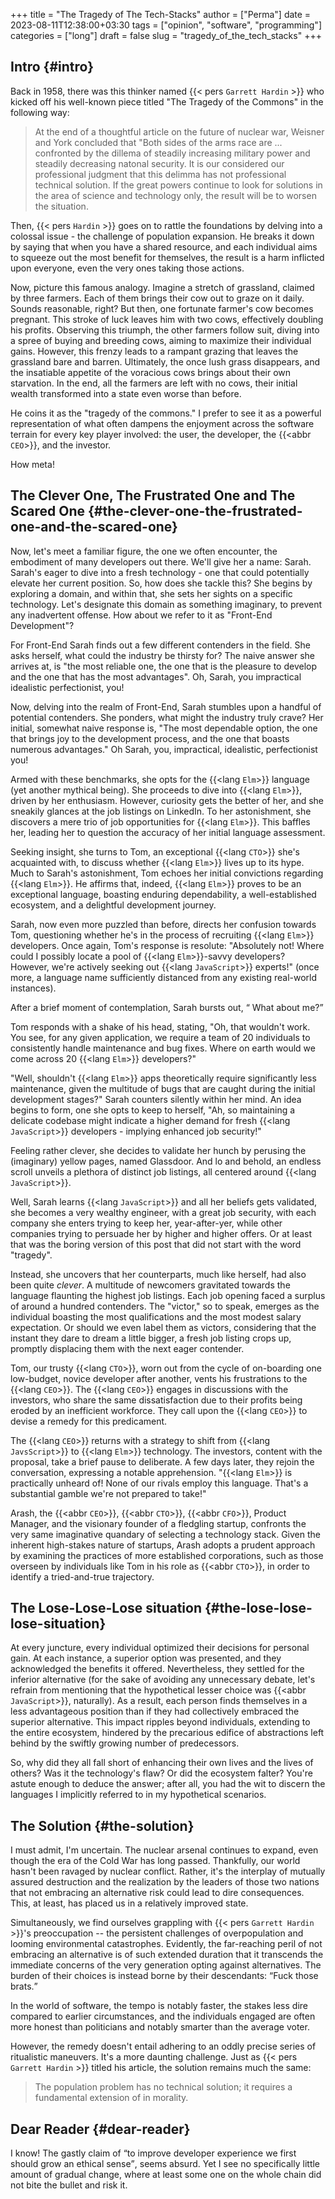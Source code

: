 +++
title = "The Tragedy of The Tech-Stacks"
author = ["Perma"]
date = 2023-08-11T12:38:00+03:30
tags = ["opinion", "software", "programming"]
categories = ["long"]
draft = false
slug = "tragedy_of_the_tech_stacks"
+++

## Intro {#intro}

Back in 1958, there was this thinker named {{< pers `Garrett Hardin` >}} who kicked off his well-known piece titled "The Tragedy of the Commons" in the following way:

> At the end of a thoughtful article on the future of nuclear war, Weisner and York concluded that "Both sides of the arms race are ... confronted by the dillema of steadily increasing military power and steadily decreasing natonal security. It is our considered our professional judgment that this delimma has not professional technical solution. If the great powers continue to look for solutions in the area of science and technology only, the result will be to worsen the situation.

Then, {{< pers `Hardin` >}} goes on to rattle the foundations by delving into a colossal issue - the challenge of population expansion. He breaks it down by saying that when you have a shared resource, and each individual aims to squeeze out the most benefit for themselves, the result is a harm inflicted upon everyone, even the very ones taking those actions.

Now, picture this famous analogy. Imagine a stretch of grassland, claimed by three farmers. Each of them brings their cow out to graze on it daily. Sounds reasonable, right? But then, one fortunate farmer's cow becomes pregnant. This stroke of luck leaves him with two cows, effectively doubling his profits. Observing this triumph, the other farmers follow suit, diving into a spree of buying and breeding cows, aiming to maximize their individual gains. However, this frenzy leads to a rampant grazing that leaves the grassland bare and barren. Ultimately, the once lush grass disappears, and the insatiable appetite of the voracious cows brings about their own starvation. In the end, all the farmers are left with no cows, their initial wealth transformed into a state even worse than before.

He coins it as the "tragedy of the commons." I prefer to see it as a powerful representation of what often dampens the enjoyment across the software terrain for every key player involved: the user, the developer, the {{<abbr `CEO`>}}, and the investor.

How meta!

## The Clever One, The Frustrated One and The Scared One {#the-clever-one-the-frustrated-one-and-the-scared-one}

Now, let's meet a familiar figure, the one we often encounter, the embodiment of many developers out there. We'll give her a name: Sarah. Sarah's eager to dive into a fresh technology - one that could potentially elevate her current position. So, how does she tackle this? She begins by exploring a domain, and within that, she sets her sights on a specific technology. Let's designate this domain as something imaginary, to prevent any inadvertent offense. How about we refer to it as "Front-End Development"?

For Front-End Sarah finds out a few different contenders in the field. She asks herself, what could the industry be thirsty for? The naive answer she arrives at, is "the most reliable one, the one that is the pleasure to develop and the one that has the most advantages". Oh, Sarah, you impractical idealistic perfectionist, you!

Now, delving into the realm of Front-End, Sarah stumbles upon a handful of potential contenders. She ponders, what might the industry truly crave? Her initial, somewhat naive response is, "The most dependable option, the one that brings joy to the development process, and the one that boasts numerous advantages." Oh Sarah, you, impractical, idealistic, perfectionist you!

Armed with these benchmarks, she opts for the {{<lang `Elm`>}} language (yet another mythical being). She proceeds to dive into {{<lang `Elm`>}}, driven by her enthusiasm. However, curiosity gets the better of her, and she sneakily glances at the job listings on LinkedIn. To her astonishment, she discovers a mere trio of job opportunities for {{<lang `Elm`>}}. This baffles her, leading her to question the accuracy of her initial language assessment.

Seeking insight, she turns to Tom, an exceptional {{<lang `CTO`>}} she's acquainted with, to discuss whether {{<lang `Elm`>}} lives up to its hype. Much to Sarah's astonishment, Tom echoes her initial convictions regarding {{<lang `Elm`>}}. He affirms that, indeed, {{<lang `Elm`>}} proves to be an exceptional language, boasting enduring dependability, a well-established ecosystem, and a delightful development journey.

Sarah, now even more puzzled than before, directs her confusion towards Tom, questioning whether he's in the process of recruiting {{<lang `Elm`>}} developers. Once again, Tom's response is resolute: "Absolutely not! Where could I possibly locate a pool of {{<lang `Elm`>}}-savvy developers? However, we're actively seeking out {{<lang `JavaScript`>}} experts!" (once more, a language name sufficiently distanced from any existing real-world instances).

After a brief moment of contemplation, Sarah bursts out, <q> What about me?</q>

Tom responds with a shake of his head, stating, "Oh, that wouldn't work. You see, for any given application, we require a team of 20 individuals to consistently handle maintenance and bug fixes. Where on earth would we come across 20 {{<lang `Elm`>}} developers?"

"Well, shouldn't {{<lang `Elm`>}} apps theoretically require significantly less maintenance, given the multitude of bugs that are caught during the initial development stages?" Sarah counters silently within her mind. An idea begins to form, one she opts to keep to herself, "Ah, so maintaining a delicate codebase might indicate a higher demand for fresh {{<lang `JavaScript`>}} developers - implying enhanced job security!"

Feeling rather clever, she decides to validate her hunch by perusing the (imaginary) yellow pages, named Glassdoor. And lo and behold, an endless scroll unveils a plethora of distinct job listings, all centered around {{<lang `JavaScript`>}}.

Well, Sarah learns {{<lang `JavaScript`>}} and all her beliefs gets validated, she becomes a very wealthy engineer, with a great job security, with each company she enters trying to keep her, year-after-yer, while other companies trying to persuade her by higher and higher offers. Or at least that was the boring version of this post that did not start with the word "tragedy".

Instead, she uncovers that her counterparts, much like herself, had also been quite _clever_. A multitude of newcomers gravitated towards the language flaunting the highest job listings. Each job opening faced a surplus of around a hundred contenders. The "victor," so to speak, emerges as the individual boasting the most qualifications and the most modest salary expectation. Or should we even label them as victors, considering that the instant they dare to dream a little bigger, a fresh job listing crops up, promptly displacing them with the next eager contender.

Tom, our trusty {{<lang `CTO`>}}, worn out from the cycle of on-boarding one low-budget, novice developer after another, vents his frustrations to the {{<lang `CEO`>}}. The {{<lang `CEO`>}} engages in discussions with the investors, who share the same dissatisfaction due to their profits being eroded by an inefficient workforce. They call upon the {{<lang `CEO`>}} to devise a remedy for this predicament.

The {{<lang `CEO`>}} returns with a strategy to shift from {{<lang `JavsScript`>}} to {{<lang `Elm`>}} technology. The investors, content with the proposal, take a brief pause to deliberate. A few days later, they rejoin the conversation, expressing a notable apprehension. "{{<lang `Elm`>}} is practically unheard of! None of our rivals employ this language. That's a substantial gamble we're not prepared to take!"

Arash, the {{<abbr `CEO`>}}, {{<abbr `CTO`>}}, {{<abbr `CFO`>}}, Product Manager, and the visionary founder of a fledgling startup, confronts the very same imaginative quandary of selecting a technology stack. Given the inherent high-stakes nature of startups, Arash adopts a prudent approach by examining the practices of more established corporations, such as those overseen by individuals like Tom in his role as {{<abbr `CTO`>}}, in order to identify a tried-and-true trajectory.

## The Lose-Lose-Lose situation {#the-lose-lose-lose-situation}

At every juncture, every individual optimized their decisions for personal gain. At each instance, a superior option was presented, and they acknowledged the benefits it offered. Nevertheless, they settled for the inferior alternative (for the sake of avoiding any unnecessary debate, let's refrain from mentioning that the hypothetical lesser choice was {{<abbr `JavaScript`>}}, naturally). As a result, each person finds themselves in a less advantageous position than if they had collectively embraced the superior alternative. This impact ripples beyond individuals, extending to the entire ecosystem, hindered by the precarious edifice of abstractions left behind by the swiftly growing number of predecessors.

So, why did they all fall short of enhancing their own lives and the lives of others? Was it the technology's flaw? Or did the ecosystem falter? You're astute enough to deduce the answer; after all, you had the wit to discern the languages I implicitly referred to in my hypothetical scenarios.

## The Solution {#the-solution}

I must admit, I'm uncertain. The nuclear arsenal continues to expand, even though the era of the Cold War has long passed. Thankfully, our world hasn't been ravaged by nuclear conflict. Rather, it's the interplay of mutually assured destruction and the realization by the leaders of those two nations that not embracing an alternative risk could lead to dire consequences. This, at least, has placed us in a relatively improved state.

Simultaneously, we find ourselves grappling with {{< pers `Garrett Hardin` >}}'s preoccupation -- the persistent challenges of overpopulation and looming environmental catastrophes. Evidently, the far-reaching peril of not embracing an alternative is of such extended duration that it transcends the immediate concerns of the very generation opting against alternatives. The burden of their choices is instead borne by their descendants: <q>Fuck those brats.</q>

In the world of software, the tempo is notably faster, the stakes less dire compared to earlier circumstances, and the individuals engaged are often more honest than politicians and notably smarter than the average voter.

However, the remedy doesn't entail adhering to an oddly precise series
of ritualistic maneuvers. It's a more daunting challenge. Just as
{{< pers `Garrett Hardin` >}} titled his article, the solution remains much the same:

> The population problem has no technical solution; it requires a fundamental extension of in morality.

## Dear Reader {#dear-reader}

I know! The gastly claim of <q>to improve developer experience we first should grow an ethical sense</q>, seems absurd. Yet I see no specifically little amount of gradual change, where at least some one on the whole chain did not bite the bullet and risk it.
